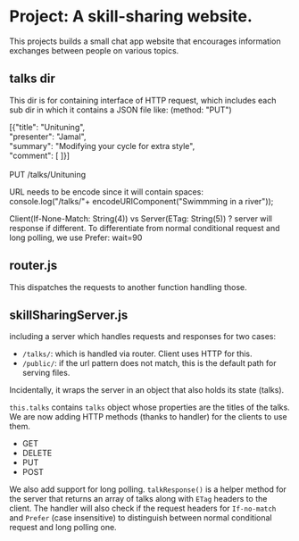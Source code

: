 # Project: A skill-sharing website.
This projects builds a small chat app website that encourages information exchanges
between people on various topics.

## talks dir
This dir is for containing interface of HTTP request, which includes each sub
dir in which it contains a JSON file like: (method: "PUT")

[{"title": "Unituning", <br />
  "presenter": "Jamal", <br />
  "summary": "Modifying your cycle for extra style", <br />
  "comment": [ ]}] <br />
<br />
PUT /talks/Unituning

URL needs to be encode since it will contain spaces: <br />
console.log("/talks/"+ encodeURIComponent("Swimmming in a river"));

Client(If-None-Match: String(4)) vs Server(ETag: String(5)) ? server will
response if different. To differentiate from normal conditional request
and long polling, we use Prefer: wait=90

## router.js
This dispatches the requests to another function handling those.

## skillSharingServer.js
including a server which handles requests and responses for two cases:

* `/talks/`: which is handled via router. Client uses HTTP for this.
* `/public/`: if the url pattern does not match, this is the default path for serving files.

Incidentally, it wraps the server in an object that also holds its state (talks).

`this.talks` contains `talks` object whose properties are the titles of the talks.
We are now adding HTTP methods (thanks to handler) for the clients to use them.

* GET
* DELETE
* PUT
* POST

We also add support for long polling. `talkResponse()` is a helper method
for the server that returns an array of talks along with `ETag` headers to the client.
The handler will also check if the request headers for `If-no-match` and `Prefer`
(case insensitive) to distinguish between normal conditional request and
long polling one.
